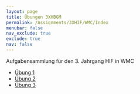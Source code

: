 ```yaml
---
layout: page
title: Übungen 3XHBGM
permalink: /Assignments/3XHIF/WMC/Index
menubar: false
nav_exclude: true
exclude: true
nav: false
---
```


Aufgabensammlung für den 3. Jahrgang HIF in WMC

- [Übung 1](/Assignments/3XHIF/WMC/Assignment1)
- [Übung 2](/Assignments/3XHIF/WMC/Assignment2)
- [Übung 3](/Assignments/3XHIF/WMC/Assignment3)